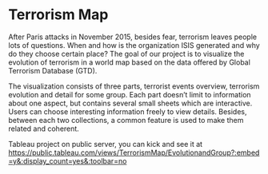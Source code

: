 # Terrorism Map
After Paris attacks in November 2015, besides fear, terrorism leaves people lots of questions. When and how is the organization ISIS generated and why do they choose certain place? The goal of our project is to visualize the evolution of terrorism in a world map based on the data offered by Global Terrorism Database (GTD).


The visualization consists of three parts, terrorist events overview, terrorism evolution and detail for some group. Each part doesn’t limit to information about one aspect, but contains several small sheets which are interactive. Users can choose interesting information freely to view details. Besides, between each two collections, a common feature is used to make them related and coherent.

Tableau project on public server, you can kick and see it at  https://public.tableau.com/views/TerrorismMap/EvolutionandGroup?:embed=y&:display_count=yes&:toolbar=no  
